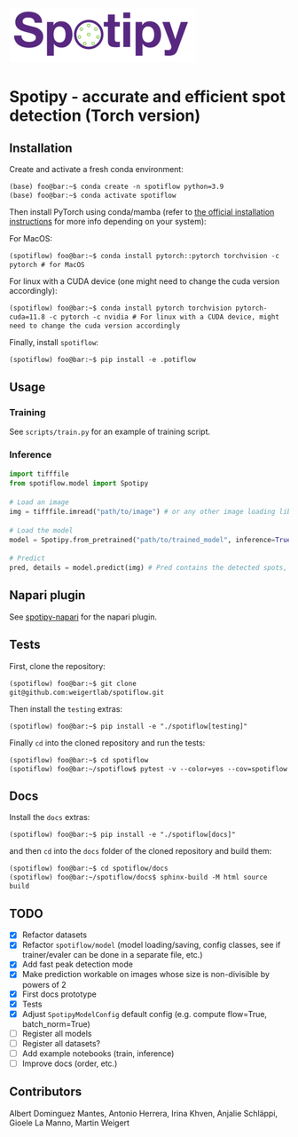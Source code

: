 ![Logo](artwork/spotipy_transp_small.png)
---

# Spotipy - accurate and efficient spot detection (Torch version)

## Installation
Create and activate a fresh conda environment:

```console
(base) foo@bar:~$ conda create -n spotiflow python=3.9
(base) foo@bar:~$ conda activate spotiflow
```

Then install PyTorch using conda/mamba (refer to [the official installation instructions](https://pytorch.org/get-started/locally/) for more info depending on your system):

For MacOS:
```console
(spotiflow) foo@bar:~$ conda install pytorch::pytorch torchvision -c pytorch # for MacOS
```

For linux with a CUDA device (one might need to change the cuda version accordingly):
```console
(spotiflow) foo@bar:~$ conda install pytorch torchvision pytorch-cuda=11.8 -c pytorch -c nvidia # For linux with a CUDA device, might need to change the cuda version accordingly
```

Finally, install `spotiflow`:

```console
(spotiflow) foo@bar:~$ pip install -e .potiflow
```

## Usage

### Training
See `scripts/train.py` for an example of training script.

### Inference
```python
import tifffile
from spotiflow.model import Spotipy

# Load an image
img = tifffile.imread("path/to/image") # or any other image loading library according to the image format

# Load the model
model = Spotipy.from_pretrained("path/to/trained_model", inference=True)

# Predict
pred, details = model.predict(img) # Pred contains the detected spots, the attribute 'heatmap' of `details` contains the predicted heatmap (access it by `details.heatmap`)
```

## Napari plugin
See [spotipy-napari](https://github.com/weigertlab/napari-spotiflow) for the napari plugin.


## Tests

First, clone the repository:
```console
(spotiflow) foo@bar:~$ git clone git@github.com:weigertlab/spotiflow.git
```

Then install the `testing` extras:

```console
(spotiflow) foo@bar:~$ pip install -e "./spotiflow[testing]"
```

Finally `cd` into the cloned repository and run the tests:

```console
(spotiflow) foo@bar:~$ cd spotiflow
(spotiflow) foo@bar:~/spotiflow$ pytest -v --color=yes --cov=spotiflow
```

## Docs

Install the `docs` extras:

```console
(spotiflow) foo@bar:~$ pip install -e "./spotiflow[docs]"
```

and then `cd` into the `docs` folder of the cloned repository and build them:
```console
(spotiflow) foo@bar:~$ cd spotiflow/docs
(spotiflow) foo@bar:~/spotiflow/docs$ sphinx-build -M html source build
```

## TODO

- [x] Refactor datasets
- [x] Refactor `spotiflow/model` (model loading/saving, config classes, see if trainer/evaler can be done in a separate file, etc.)
- [x] Add fast peak detection mode
- [x] Make prediction workable on images whose size is non-divisible by powers of 2
- [x] First docs prototype
- [x] Tests
- [x] Adjust `SpotipyModelConfig` default config (e.g. compute flow=True, batch_norm=True) 
- [ ] Register all models
- [ ] Register all datasets?
- [ ] Add example notebooks (train, inference)
- [ ] Improve docs (order, etc.)

## Contributors

Albert Dominguez Mantes, Antonio Herrera, Irina Khven, Anjalie Schläppi, Gioele La Manno, Martin Weigert
